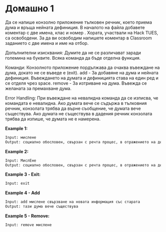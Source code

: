# Домашно 1
Да се напише конзолно приложение тълковен речник, което приема дума и връща нейната дефиниция. В началото на файла добавете коментар с две имена, клас и номер . Хората, участвали на Hack TUES, са освободени. За да ви освободим напишете коментар в Classroom заданието с две имена и име на отбор.		

Допълнителни изисквания:
Думите да не се различават заради големина на буквите.
Всяка команда да бъде отделна функция.

Команди:
Конзолното приложение пордължава да очаква въвеждане на дума, докато не се въведе e (exit). 
add - За добавяне на дума и нейната дефиниция. Въвеждането на думата и дефиницията става на един ред и се отделя чрез space.
remove - За изтриване на дума. Въвежда се желаната за премахване дума.

Error Handling:
При въвеждане на невалидна команда да се изписва, че командата е невалидна.
Ако думата вече се съдържа в тълковния речник, конзолата трябва да върне съобщение, че думата вече съществува.
Ако думата не съществува в дадения речник конзолата трябва да изпише, че думата не е намерена. 

**Example 1:**
```python
Input: мислене
Output: социално обословен, свързан с речта процес, в отражението на действителността в хода на неговия анализ и синтез
```

**Example 2:**
```python
Input: МислЕне
Output: социално обословен, свързан с речта процес, в отражението на действителността в хода на неговия анализ и синтез
```

**Example 3 - Еxit:**
```python
Input: exit
```

**Example 4 - Add**
```python
Input: add мислене свързване на новата информация със старата
Output: тази дума вече съществува
```

**Example 5 - Remove:**
```python
Input: remove мислене
```
